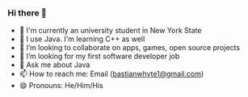 ### Hi there 👋


- 🔭 I'm currently an university student in New York State
- 🌱 I use Java. I'm learning C++ as well
- 👯 I’m looking to collaborate on apps, games, open source projects
- 🤔 I’m looking for my first software developer job
- 💬 Ask me about Java
- 📫 How to reach me: Email (bastianwhyte1@gmail.com)
- 😄 Pronouns: He/Him/His
